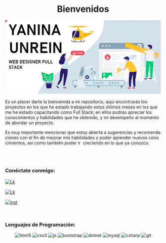 <h1 align="center">Bienvenidos</h1>
<img src ="./img/presentacion.jpg" alt="Alejandra" width ="100% "height =" 30% "/>
 <p>
          Es un placer darte la bienvenida a mi repositorio, aquí encontrarás los proyectos en los que he estado trabajando estos últimos meses en los que me he estado capacitando como Full Stack; en ellos podrás apreciar los conocimientos y habilidades que he obtenido, y mi desempeño al momento de abordar un proyecto.
        </p>
        <p>
          Es muy importante mencionar que estoy abierta a sugerencias y recomendaciones con el fin de mejorar mis habilidades y poder aprender nuevos conocimientos, así como también poder ir 
          creciendo en lo que ya conozco.
        </p>

<br>
<br>
<p>
<h3 align = "left"> Conéctate conmigo: </h3>
<p align = "left">
<a href = "https://www.linkedin.com/in/yanina-unrein-719716b6/" target="blank"> <img align = "center" src = "https://img.shields.io/badge/LinkedIn-0077B5?style=for-the-badge&logo=linkedin&logoColor=white" alt = "Lk" width ="80" height="30"/> </a>

<a href = "https://www.linkedin.com/in/yanina-unrein-719716b6/" target="blank"> <img align = "center" src = "https://img.shields.io/badge/Facebook-1877F2?style=for-the-badge&logo=facebook&logoColor=white" alt = "Lk" width ="80" height="30"/> </a>

<a href = "https://www.facebook.com/yaani.unrein/" target ="blank"> 
<img align = "center" src="https://img.shields.io/badge/Instagram-E4405F?style=for-the-badge&logo=instagram&logoColor=white" alt = "inst" width ="80" height="30" /> </a>
</p>
<br>
<h3 align = "left"> Lenguajes de Programación: </h3>
<p align = "center"> 
<img src = "https://img.shields.io/badge/HTML5-E34F26?style=for-the-badge&logo=html5&logoColor=white" alt ="html5 "width =" 80 "height ="30 "/> 
<img src = "https://img.shields.io/badge/CSS3-1572B6?style=for-the-badge&logo=css3&logoColor=white" alt =" css3" width ="80" height="30"/> 
<img src ="https://img.shields.io/badge/JavaScript-F7DF1E?style=for-the-badge&logo=javascript&logoColor=black" alt ="js "width =" 80 "height ="30 "/>
<img src ="https://img.shields.io/badge/Bootstrap-563D7C?style=for-the-badge&logo=bootstrap&logoColor=white" alt ="bootstrap" width ="80" height="30"/>
<img src ="https://img.shields.io/badge/.NET-5C2D91?style=for-the-badge&logo=.net&logoColor=white" alt ="dotnet"  width ="80" height="30"/>
<img src ="https://img.shields.io/badge/MySQL-00000F?style=for-the-badge&logo=mysql&logoColor=white" alt ="mysql" width ="80" height="30" />
<img src ="https://img.shields.io/badge/C%23-239120?style=for-the-badge&logo=c-sharp&logoColor=white" alt ="csharp" width ="80" height="30"/>
<img src ="https://img.shields.io/badge/GitHub-100000?style=for-the-badge&logo=github&logoColor=white" alt =" git" width ="80" height="30"/>
</p>


